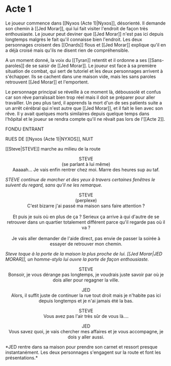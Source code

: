 # Acte 1
Le joueur commence dans [[Nyxos (Acte 1)|Nyxos]], désorienté. Il demande son chemin à [[Jed Morar]], qui lui fait visiter l'endroit de façon très enthousiaste. Le joueur peut deviner que [[Jed Morar]] n'est pas ici depuis longtemps malgrès le fait qu'il connaisse bien l'endroit. Les deux personnages croisent des [[Onards]] flous et [[Jed Morar]] explique qu'il en a déjà croisé mais qu'ils ne disent rien de compréhensible.  

A un moment donné, la voix du [[Tyran]] retentit et il ordonne a ses [[Sans-paroles]] de se saisir de [[Jed Morar]]. Le joueur est face à sa première situation de combat, qui sert de tutoriel et les deux personnages arrivent à s'échapper. Ils se cachent dans une maison vide, mais les sans paroles retrouvent [[Jed Morar]] et l'emportent. 

Le personnage principal se réveille à ce moment là, déboussolé et confus car son rêve parraîssait bien trop réel mais il doit se préparer pour aller travailler. Un peu plus tard, il apprends la mort d'un de ses patients suite a un arrêt cérébral qui n'est autre que [[Jed Morar]], et il fait le lien avec son rêve. Il y avait quelques morts similaires depuis quelque temps dans l'hôpital et le joueur se rendra compte qu'il ne rêvait pas lors de l'[[Acte 2]].

FONDU ENTRANT

RUES DE [[Nyxos (Acte 1)|NYXOS]], NUIT

[[Steve|STEVE]] marche au milieu de la route 

<p style="text-align:center;">
STEVE <br>
(se parlant à lui même) <br>
Aaaaah... Je vais enfin rentrer chez moi. Marre des heures sup au taf. 
</p>

*STEVE continue de marcher et des yeux à travers certaines fenêtres le suivent du regard, sans qu'il ne les remarque.*
<p style="text-align:center;">
STEVE <br>
(perplexe) <br>
C'est bizarre j'ai passé ma maison sans faire attention ? <br>
<br>
Et puis je suis où en plus de ça ? Serieux ça arrive à qui d'autre de se retrouver dans un quartier totalement différent parce qu'il regarde pas où il va ? <br>
<br>
Je vais aller demander de l'aide direct, pas envie de passer la soirée à essayer de retrouver mon chemin.
</p>

*Steve toque à la porte de la maison la plus proche de lui. [[Jed Morar|JED MORAR]], un homme-stylo lui ouvre la porte de façon enthousiaste.*
<p style="text-align:center;">
STEVE <br>
Bonsoir, je vous dérange pas longtemps, je voudrais juste savoir par où je dois aller pour regagner la ville.
</p>
<p style="text-align:center;">
JED <br>
Alors, il suffit juste de continuer la rue tout droit mais je n'habite pas ici depuis longtemps et je n'ai jamais été la bas.
</p>
<p style="text-align:center;">
STEVE <br>
Vous avez pas l'air très sûr de vous là....
</p>
<p style="text-align:center;">
JED <br>
Vous savez quoi, je vais chercher mes affaires et je vous accompagne, je dois y aller aussi.
</p>
*JED rentre dans sa maison pour prendre son carnet et ressort presque instantanément.
Les deux personnages s'engagent sur la route et font les présentations.*